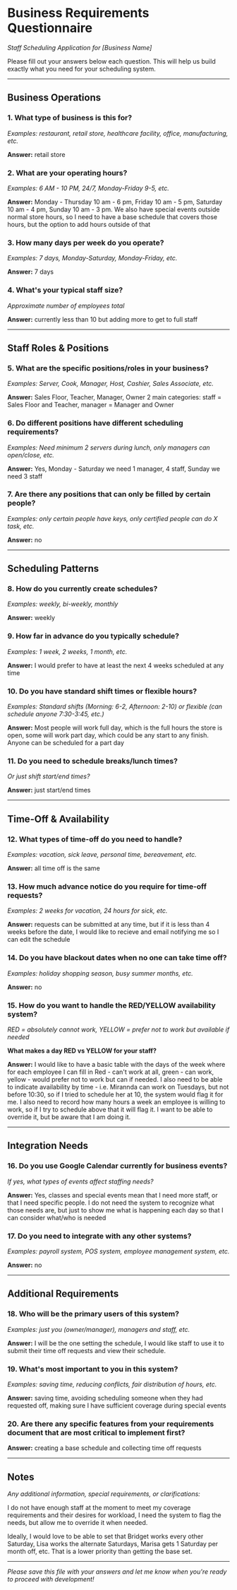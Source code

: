 # Business Requirements Questionnaire
*Staff Scheduling Application for [Business Name]*

Please fill out your answers below each question. This will help us build exactly what you need for your scheduling system.

---

## Business Operations

### 1. What type of business is this for?
*Examples: restaurant, retail store, healthcare facility, office, manufacturing, etc.*

**Answer:**
retail store

### 2. What are your operating hours?
*Examples: 6 AM - 10 PM, 24/7, Monday-Friday 9-5, etc.*

**Answer:**
Monday - Thursday 10 am - 6 pm, Friday 10 am - 5 pm, Saturday 10 am - 4 pm, Sunday 10 am - 3 pm. We also have special events outside normal store hours, so I need to have a base schedule that covers those hours, but the option to add hours outside of that

### 3. How many days per week do you operate?
*Examples: 7 days, Monday-Saturday, Monday-Friday, etc.*

**Answer:**
7 days

### 4. What's your typical staff size?
*Approximate number of employees total*

**Answer:**
currently less than 10 but adding more to get to full staff

---

## Staff Roles & Positions

### 5. What are the specific positions/roles in your business?
*Examples: Server, Cook, Manager, Host, Cashier, Sales Associate, etc.*

**Answer:**
Sales Floor, Teacher, Manager, Owner
2 main categories: staff = Sales Floor and Teacher, manager = Manager and Owner

### 6. Do different positions have different scheduling requirements?
*Examples: Need minimum 2 servers during lunch, only managers can open/close, etc.*

**Answer:**
Yes, Monday - Saturday we need 1 manager, 4 staff, Sunday we need 3 staff

### 7. Are there any positions that can only be filled by certain people?
*Examples: only certain people have keys, only certified people can do X task, etc.*

**Answer:**
no

---

## Scheduling Patterns

### 8. How do you currently create schedules?
*Examples: weekly, bi-weekly, monthly*

**Answer:**
weekly

### 9. How far in advance do you typically schedule?
*Examples: 1 week, 2 weeks, 1 month, etc.*

**Answer:**
I would prefer to have at least the next 4 weeks scheduled at any time

### 10. Do you have standard shift times or flexible hours?
*Examples: Standard shifts (Morning: 6-2, Afternoon: 2-10) or flexible (can schedule anyone 7:30-3:45, etc.)*

**Answer:**
Most people will work full day, which is the full hours the store is open, some will work part day, which could be any start to any finish. Anyone can be scheduled for a part day

### 11. Do you need to schedule breaks/lunch times?
*Or just shift start/end times?*

**Answer:**
just start/end times

---

## Time-Off & Availability

### 12. What types of time-off do you need to handle?
*Examples: vacation, sick leave, personal time, bereavement, etc.*

**Answer:**
all time off is the same

### 13. How much advance notice do you require for time-off requests?
*Examples: 2 weeks for vacation, 24 hours for sick, etc.*

**Answer:**
requests can be submitted at any time, but if it is less than 4 weeks before the date, I would like to recieve and email notifying me so I can edit the schedule

### 14. Do you have blackout dates when no one can take time off?
*Examples: holiday shopping season, busy summer months, etc.*

**Answer:**
no

### 15. How do you want to handle the RED/YELLOW availability system?
*RED = absolutely cannot work, YELLOW = prefer not to work but available if needed*

**What makes a day RED vs YELLOW for your staff?**

**Answer:**
I would like to have a basic table with the days of the week where for each employee I can fill in Red - can't work at all, green - can work, yellow - would prefer not to work but can if needed. I also need to be able to indicate availability by time - i.e. Mirannda can work on Tuesdays, but not before 10:30, so if I tried to schedule her at 10, the system would flag it for me.
I also need to record how many hours a week an employee is willing to work, so if I try to schedule above that it will flag it. I want to be able to override it, but be aware that I am doing it.

---

## Integration Needs

### 16. Do you use Google Calendar currently for business events?
*If yes, what types of events affect staffing needs?*

**Answer:**
Yes, classes and special events mean that I need more staff, or that I need specific people. I do not need the system to recognize what those needs are, but just to show me what is happening each day so that I can consider what/who is needed

### 17. Do you need to integrate with any other systems?
*Examples: payroll system, POS system, employee management system, etc.*

**Answer:**
no

---

## Additional Requirements

### 18. Who will be the primary users of this system?
*Examples: just you (owner/manager), managers and staff, etc.*

**Answer:**
I will be the one setting the schedule, I would like staff to use it to submit their time off requests and view their schedule.

### 19. What's most important to you in this system?
*Examples: saving time, reducing conflicts, fair distribution of hours, etc.*

**Answer:**
saving time, avoiding scheduling someone when they had requested off, making sure I have sufficient coverage during special events

### 20. Are there any specific features from your requirements document that are most critical to implement first?

**Answer:**
creating a base schedule and collecting time off requests

---

## Notes
*Any additional information, special requirements, or clarifications:*

I do not have enough staff at the moment to meet my coverage requirements and their desires for workload, I need the system to flag the needs, but allow me to override it when needed.

Ideally, I would love to be able to set that Bridget works every other Saturday, Lisa works the alternate Saturdays, Marisa gets 1 Saturday per month off, etc. That is a lower priority than getting the base set.


---

*Please save this file with your answers and let me know when you're ready to proceed with development!*